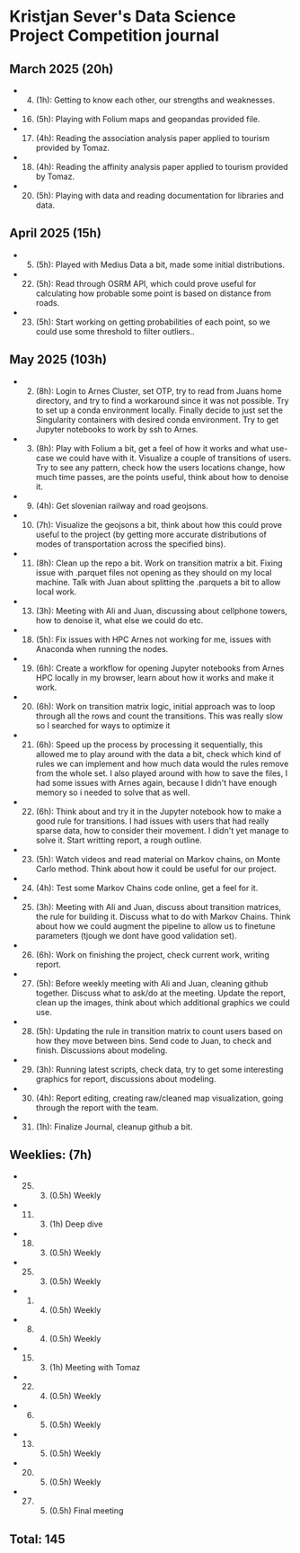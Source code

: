 # Kristjan Sever's Data Science Project Competition journal

## March 2025 (20h)
* 4. (1h): Getting to know each other, our strengths and weaknesses.
* 16. (5h): Playing with Folium maps and geopandas provided file.
* 17. (4h): Reading the association analysis paper applied to tourism provided by Tomaz.
* 18. (4h): Reading the affinity analysis paper applied to tourism provided by Tomaz.
* 20. (5h): Playing with data and reading documentation for libraries and data.

## April 2025 (15h)
* 5. (5h): Played with Medius Data a bit, made some initial distributions.
* 22. (5h): Read through OSRM API, which could prove useful for calculating how probable some point is based on distance from roads.
* 23. (5h): Start working on getting probabilities of each point, so we could use some threshold to filter outliers..

## May 2025 (103h)
* 2. (8h): Login to Arnes Cluster, set OTP, try to read from Juans home directory, and try to find a workaround since it was not possible. Try to set up a conda environment locally. Finally decide to just set the Singularity containers with desired conda environment. Try to get Jupyter notebooks to work by ssh to Arnes.
* 3. (8h): Play with Folium a bit, get a feel of how it works and what use-case we could have with it. Visualize a couple of transitions of users. Try to see any pattern, check how the users locations change, how much time passes, are the points useful, think about how to denoise it.
* 9. (4h): Get slovenian railway and road geojsons.
* 10. (7h): Visualize the geojsons a bit, think about how this could prove useful to the project (by getting more accurate distributions of modes of transportation across the specified bins).
* 11. (8h): Clean up the repo a bit. Work on transition matrix a bit. Fixing issue with .parquet files not opening as they should on my local machine. Talk with Juan about splitting the .parquets a bit to allow local work.
* 13. (3h): Meeting with Ali and Juan, discussing about cellphone towers, how to denoise it, what else we could do etc.
* 18. (5h): Fix issues with HPC Arnes not working for me, issues with Anaconda when running the nodes.
* 19. (6h): Create a workflow for opening Jupyter notebooks from Arnes HPC locally in my browser, learn about how it works and make it work.
* 20. (6h): Work on transition matrix logic, initial approach was to loop through all the rows and count the transitions. This was really slow so I searched for ways to optimize it
* 21. (6h): Speed up the process by processing it sequentially, this allowed me to play around with the data a bit, check which kind of rules we can implement and how much data would the rules remove from the whole set. I also played around with how to save the files, I had some issues with Arnes again, because I didn't have enough memory so i needed to solve that as well.
* 22. (6h): Think about and try it in the Jupyter notebook how to make a good rule for transitions. I had issues with users that had really sparse data, how to consider their movement. I didn't yet manage to solve it. Start writting report, a rough outline.
* 23. (5h): Watch videos and read material on Markov chains, on Monte Carlo method. Think about how it could be useful for our project.
* 24. (4h): Test some Markov Chains code online, get a feel for it.
* 25. (3h): Meeting with Ali and Juan, discuss about transition matrices, the rule for building it. Discuss what to do with Markov Chains. Think about how we could augment the pipeline to allow us to finetune parameters (tjough we dont have good validation set).
* 26. (6h): Work on finishing the project, check current work, writing report.
* 27. (5h): Before weekly meeting with Ali and Juan, cleaning github together. Discuss what to ask/do at the meeting. Update the report, clean up the images, think about which additional graphics we could use.
* 28. (5h): Updating the rule in transition matrix to count users based on how they move between bins. Send code to Juan, to check and finish. Discussions about modeling.
* 29. (3h): Running latest scripts, check data, try to get some interesting graphics for report, discussions about modeling.
* 30. (4h): Report editing, creating raw/cleaned map visualization, going through the report with the team.
* 31. (1h): Finalize Journal, cleanup github a bit.

## Weeklies: (7h)
* 25. 3.  (0.5h) Weekly
* 11. 3.  (1h) Deep dive  
* 18. 3.  (0.5h) Weekly
* 25. 3.  (0.5h) Weekly
* 1. 4.  (0.5h) Weekly
* 8. 4.  (0.5h) Weekly
* 15. 3.  (1h) Meeting with Tomaz
* 22. 4.  (0.5h) Weekly
* 6. 5.  (0.5h) Weekly
* 13. 5.  (0.5h) Weekly
* 20. 5.  (0.5h) Weekly
* 27. 5.  (0.5h) Final meeting

## Total: 145
